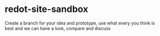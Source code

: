 # redot-site-sandbox

Create a branch for your idea and prototype, use what every you think is best and we can have a look, compare and discuss 
